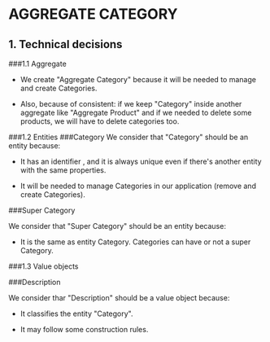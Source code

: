 # AGGREGATE CATEGORY

## 1. Technical decisions

###1.1 Aggregate

- We create "Aggregate Category" because it will be needed to manage and create Categories.


- Also, because of consistent: if we keep "Category" inside another aggregate like "Aggregate Product" and if we needed to delete some products, we will have to delete categories too.


###1.2 Entities
###Category 
We consider that "Category" should be an entity because:
- It has an identifier , and it is always unique even if there's another entity with the same properties.
  

- It will be needed to manage Categories in our application (remove and create Categories).

###Super Category

We consider that "Super Category" should be an entity because:

- It is the same as entity Category. Categories can have or not a super Category.


###1.3 Value objects

###Description

We consider thar "Description" should be a value object because:

- It classifies the entity "Category".


- It may follow some construction rules.




